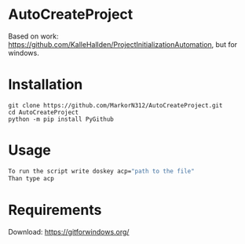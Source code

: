 # AutoCreateProject
Based on work: https://github.com/KalleHallden/ProjectInitializationAutomation, but for windows.

# Installation
```batch
git clone https://github.com/MarkorN312/AutoCreateProject.git
cd AutoCreateProject
python -m pip install PyGithub
```

# Usage
```bash
To run the script write doskey acp="path to the file"
Than type acp
```

# Requirements
Download: https://gitforwindows.org/
